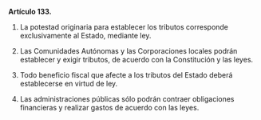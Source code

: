 **Artículo 133.**

1. La potestad originaria para establecer los tributos corresponde exclusivamente al Estado, mediante ley.

2. Las Comunidades Autónomas y las Corporaciones locales podrán establecer y exigir tributos, de acuerdo con la Constitución y las leyes.

3. Todo beneficio fiscal que afecte a los tributos del Estado deberá establecerse en virtud de ley.

4. Las administraciones públicas sólo podrán contraer obligaciones financieras y realizar gastos de acuerdo con las leyes.